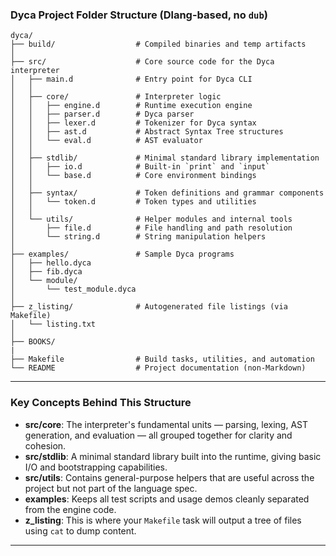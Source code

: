 ### Dyca Project Folder Structure (Dlang-based, no `dub`)

```
dyca/
├── build/                  # Compiled binaries and temp artifacts
│
├── src/                    # Core source code for the Dyca interpreter
│   ├── main.d              # Entry point for Dyca CLI
│   │
│   ├── core/               # Interpreter logic
│   │   ├── engine.d        # Runtime execution engine
│   │   ├── parser.d        # Dyca parser
│   │   ├── lexer.d         # Tokenizer for Dyca syntax
│   │   ├── ast.d           # Abstract Syntax Tree structures
│   │   └── eval.d          # AST evaluator
│   │
│   ├── stdlib/             # Minimal standard library implementation
│   │   ├── io.d            # Built-in `print` and `input`
│   │   └── base.d          # Core environment bindings
│   │
│   ├── syntax/             # Token definitions and grammar components
│   │   └── token.d         # Token types and utilities
│   │
│   └── utils/              # Helper modules and internal tools
│       ├── file.d          # File handling and path resolution
│       └── string.d        # String manipulation helpers
│
├── examples/               # Sample Dyca programs
│   ├── hello.dyca
│   ├── fib.dyca
│   └── module/
│       └── test_module.dyca
│
├── z_listing/              # Autogenerated file listings (via Makefile)
│   └── listing.txt
│
├── BOOKS/
|
├── Makefile                # Build tasks, utilities, and automation
└── README                  # Project documentation (non-Markdown)
```

---

### Key Concepts Behind This Structure

* **src/core**: The interpreter's fundamental units — parsing, lexing, AST generation, and evaluation — all grouped together for clarity and cohesion.
* **src/stdlib**: A minimal standard library built into the runtime, giving basic I/O and bootstrapping capabilities.
* **src/utils**: Contains general-purpose helpers that are useful across the project but not part of the language spec.
* **examples**: Keeps all test scripts and usage demos cleanly separated from the engine code.
* **z\_listing**: This is where your `Makefile` task will output a tree of files using `cat` to dump content.

---


